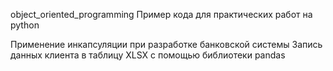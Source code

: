 object_oriented_programming
Пример кода для практических работ на python

Применение инкапсуляции при разработке банковской системы
Запись данных клиента в таблицу XLSX с помощью библиотеки pandas
